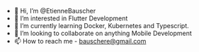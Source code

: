 - 👋 Hi, I’m @EtienneBauscher
- 👀 I’m interested in Flutter Development
- 🌱 I’m currently learning Docker, Kubernetes and Typescript.
- 💞️ I’m looking to collaborate on anything Mobile Development
- 📫 How to reach me - bauschere@gmail.com

<!---
EtienneBauscher/EtienneBauscher is a ✨ special ✨ repository because its `README.md` (this file) appears on your GitHub profile.
You can click the Preview link to take a look at your changes.
--->
